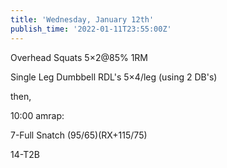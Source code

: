 ```yaml
---
title: 'Wednesday, January 12th'
publish_time: '2022-01-11T23:55:00Z'
---
```


Overhead Squats 5×2\@85% 1RM

Single Leg Dumbbell RDL's 5×4/leg (using 2 DB's)

then,

10:00 amrap:

7-Full Snatch (95/65)(RX+115/75)

14-T2B
